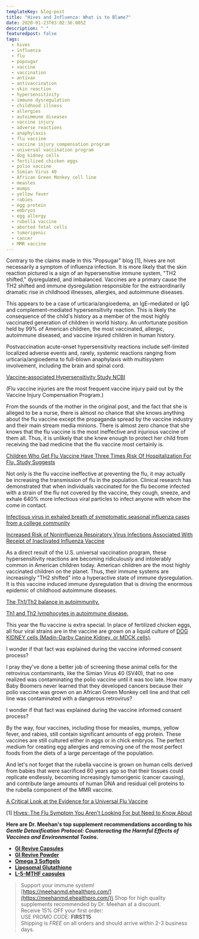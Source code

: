 ```yaml
---
templateKey: blog-post
title: "Hives and Influenza: What is to Blame?"
date: 2020-01-23T03:02:36.005Z
description: " "
featuredpost: false
tags:
  - hives
  - influenza
  - flu
  - popsugar
  - vaccine
  - vaccination
  - antivax
  - antivaccination
  - skin reaction
  - hypersensitivity
  - immune dysregulation
  - childhood illness
  - allergies
  - autoimmune diseases
  - vaccine injury
  - adverse reactions
  - anaphylaxis
  - flu vaccine
  - vaccine injury compensation program
  - universal vaccination program
  - dog kidney cells
  - fertilized chicken eggs
  - polio vaccine
  - Simian Virus 40
  - African Green Monkey cell line
  - measles
  - mumps
  - yellow fever
  - rabies
  - egg protein
  - embryos
  - egg allergy
  - rubella vaccine
  - aborted fetal cells
  - tumorigenic
  - cancer
  - MMR vaccine
---
```

Contrary to the claims made in this "Popsugar" blog \[1], hives are not necessarily a symptom of influenza infection. It is more likely that the skin reaction pictured is a sign of an hypersensitive immune system, "TH2 shifted," dysregulated, and imbalanced. Vaccines are a primary cause the TH2 shifted and immune dysregulation responsible for the extraordinarily dramatic rise in childhood illnesses, allergies, and autoimmune diseases.

This appears to be a case of urticaria/angioedema, an IgE–mediated or IgG and complement-mediated hypersensitivity reaction. This is likely the consequence of the child's history as a member of the most highly vaccinated generation of children in world history. An unfortunate position held by 99% of American children, the most vaccinated, allergic, autoimmune diseased, and vaccine injured children in human history.

Postvaccination acute-onset hypersensitivity reactions include self-limited localized adverse events and, rarely, systemic reactions ranging from urticaria/angioedema to full-blown anaphylaxis with multisystem involvement, including the brain and spinal cord.

<!--StartFragment-->

[Vaccine-associated Hypersensitivity Study NCBI](https://www.ncbi.nlm.nih.gov/pmc/articles/PMC6602527/?fbclid=IwAR2pnPsmbIWuFQO2tBC8DRf5-Cko9-ls90EOoHwiluoYuhurU2hlPV9pna4)

<!--EndFragment-->

(Flu vaccine injuries are the most frequent vaccine injury paid out by the Vaccine Injury Compensation Program.)

From the sounds of the mother in the original post, and the fact that she is alleged to be a nurse, there is almost no chance that she knows anything about the flu vaccine except the propaganda spread by the vaccine industry and their main stream media minions. There is almost zero chance that she knows that the flu vaccine is the most ineffective and injurious vaccine of them all. Thus, it is unlikely that she knew enough to protect her child from receiving the bad medicine that the flu vaccine most certainly is.

<!--StartFragment-->

[Children Who Get Flu Vaccine Have Three Times Risk Of Hospitalization For Flu, Study Suggests](https://www.cdc.gov/flu/prevent/cell-based.htm?fbclid=IwAR0-hfi8KxNjanPQSR-RMVNlfQPVd2LuHRnFeCZV4n1IV-WTptFDK1jFPdM)

<!--EndFragment-->

Not only is the flu vaccine ineffective at preventing the flu, it may actually be increasing the transmission of flu in the population. Clinical research has demonstrated that when individuals vaccinated for the flu become infected with a strain of the flu not covered by the vaccine, they cough, sneeze, and exhale 640% more infectious viral particles to infect anyone with whom the come in contact.

<!--StartFragment-->

[Infectious virus in exhaled breath of symptomatic seasonal influenza cases from a college community](https://www.pnas.org/content/115/5/1081?fbclid=IwAR0JGz78DIjV3hSn3uVuiHbLkTnC170jE8MJFIzivTpfT70Ed6gi4__CJjU)

<!--EndFragment-->

<!--StartFragment-->

[Increased Risk of Noninfluenza Respiratory Virus Infections Associated With Receipt of Inactivated Influenza Vaccine](https://academic.oup.com/cid/article/54/12/1778/455098?fbclid=IwAR2njIz5Gjf035gTk_B2r9WOOwFyOR8UzjV8e4_DngcUP-k2CF4es5JqBJA)

<!--EndFragment-->

As a direct result of the U.S. universal vaccination program, these hypersensitivity reactions are becoming ridiculously and intolerably common in American children today. American children are the most highly vaccinated children on the planet. Thus, their immune systems are increasingly "TH2 shifted" into a hyperactive state of immune dysregulation. It is this vaccine induced immune dysregulation that is driving the enormous epidemic of childhood autoimmune diseases.

<!--StartFragment-->

[The Th1/Th2 balance in autoimmunity.](https://pubmed.ncbi.nlm.nih.gov/8679122/?fbclid=IwAR0s_bvNinfTarMq4GANp2zFh9tbFUh0DYXL6vOc2w56kggaKtYJP71WhMI)

<!--EndFragment-->

<!--StartFragment-->

[Th1 and Th2 lymphocytes in autoimmune disease.](https://pubmed.ncbi.nlm.nih.gov/15952931/?fbclid=IwAR2dJF1IMEjGzfVS11GZ0Qytq43thAClwZOyBWnfVeqFmpohZ0aA6uo0L1A)

<!--EndFragment-->

This year the flu vaccine is extra special. In place of fertilized chicken eggs, all four viral strains are in the vaccine are grown on a liquid culture of <!--StartFragment-->[DOG KIDNEY cells (Madin-Darby Canine Kidney, or MDCK cells)](https://www.cdc.gov/flu/prevent/cell-based.htm?fbclid=IwAR1JvhSp1LLeDU7YCMQKQE0RuiyCemTaDm_Ij4a6YW0GA5uKtEup9naDAHQ).

<!--EndFragment-->

I wonder if that fact was explained during the vaccine informed consent process?

I pray they've done a better job of screening these animal cells for the retrovirus contaminants, like the Simian Virus 40 (SV40), that no one realized was contaminating the polio vaccine until it was too late. How many Baby Boomers never learned that they developed cancers because their polio vaccine was grown on an African Green Monkey cell line and that cell line was contaminated with a dangerous retrovirus?

I wonder if that fact was explained during the vaccine informed consent process?

By the way, four vaccines, including those for measles, mumps, yellow fever, and rabies, still contain significant amounts of egg protein. These vaccines are still cultured either in eggs or in chick embryos. The perfect medium for creating egg allergies and removing one of the most perfect foods from the diets of a large percentage of the population.

And let's not forget that the rubella vaccine is grown on human cells derived from babies that were sacrificed 60 years ago so that their tissues could replicate endlessly, becoming increasingly tumorigenic (cancer causing), and contribute large amounts of human DNA and residual cell proteins to the rubella component of the MMR vaccine.

<!--StartFragment-->

[A Critical Look at the Evidence for a Universal Flu Vaccine](https://www.medscape.com/viewarticle/855937?fbclid=IwAR1rXTdbwHaUXKYiCi0ipqnvNBmjBFVkKWNYm4xCg1A9U0h40UQcax62eqA)

<!--EndFragment-->

\[1] <!--StartFragment-->[](https://www.popsugar.com/family/Hives-Symptom-Flu-44540741?fbclid=IwAR2hnlBafQ116QNcG697ukv92_7SUjcmGQPeaCwIwiWtyHbTFPKWad_Jmbw)[Hives: The Flu Symptom You Aren't Looking For but Need to Know About](https://www.popsugar.com/family/Hives-Symptom-Flu-44540741?fbclid=IwAR2hnlBafQ116QNcG697ukv92_7SUjcmGQPeaCwIwiWtyHbTFPKWad_Jmbw)

<!--EndFragment-->

**Here are Dr. Meehan's top supplement recommendations according to his *Gentle Detoxification Protocol: Counteracting the Harmful Effects of Vaccines and Environmental Toxins*.**

* **[GI Revive Capsules](https://meehanmd.ehealthpro.com/products/gi-revive)**
* **[GI Revive Powder](https://meehanmd.ehealthpro.com/products/gi-revive-1)**
* **[Omega 3 Softgels](https://meehanmd.ehealthpro.com/products/omegavail-synergy-60-softgels)**
* **[Liposomal Glutathione](https://meehanmd.ehealthpro.com/products/liposomal-glutathione)**
* **[L-5-MTHF capsules](https://meehanmd.ehealthpro.com/products/l-5-mthf-500-mcg)**



> Support your immune system!\
> [https://meehanmd.ehealthpro.​com/](https://meehanmd.ehealthpro.com/)\
> Shop for high quality supplements recommended by Dr. Meehan at a discount.\
> Receive 15% OFF your first order:\
> USE PROMO CODE: **FIRST15**\
> Shipping is *FREE* on all orders and should arrive within 2-3 business days.
